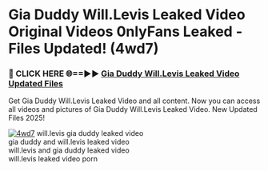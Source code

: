 # Gia Duddy Will.Levis Leaked Video Original Videos 0nlyFans Leaked - Files Updated! (4wd7)

<h3>🔴 CLICK HERE 🌐==►► <a href="https://tinyurl.com/brd5kh86" rel="nofollow">Gia Duddy Will.Levis Leaked Video Updated Files</a></h3>

Get Gia Duddy Will.Levis Leaked Video and all content. Now you can access all videos and pictures of Gia Duddy Will.Levis Leaked Video. New Updated Files 2025!

[![4wd7](https://i.imgur.com/K7sEzmb.gif)](https://tinyurl.com/brd5kh86)
will.levis gia duddy leaked video<br>
gia duddy and will.levis leaked video<br>
will.levis and gia duddy leaked video<br>
will.levis leaked video porn